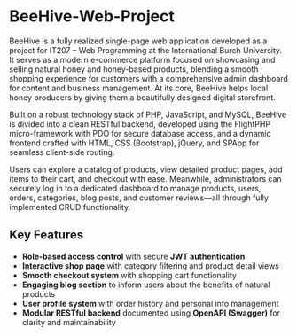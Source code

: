 # BeeHive-Web-Project


BeeHive is a fully realized single-page web application developed as a project for IT207 – Web Programming at the International Burch University. It serves as a modern e-commerce platform focused on showcasing and selling natural honey and honey-based products, blending a smooth shopping experience for customers with a comprehensive admin dashboard for content and business management. At its core, BeeHive helps local honey producers by giving them a beautifully designed digital storefront. 

Built on a robust technology stack of PHP, JavaScript, and MySQL, BeeHive is divided into a clean RESTful backend, developed using the FlightPHP micro-framework with PDO for secure database access, and a dynamic frontend crafted with HTML, CSS (Bootstrap), jQuery, and SPApp for seamless client-side routing.

Users can explore a catalog of products, view detailed product pages, add items to their cart, and checkout with ease. Meanwhile, administrators can securely log in to a dedicated dashboard to manage products, users, orders, categories, blog posts, and customer reviews—all through fully implemented CRUD functionality.

## Key Features

-  **Role-based access control** with secure **JWT authentication**
-  **Interactive shop page** with category filtering and product detail views
-  **Smooth checkout system** with shopping cart functionality
-  **Engaging blog section** to inform users about the benefits of natural products
-  **User profile system** with order history and personal info management
-  **Modular RESTful backend** documented using **OpenAPI (Swagger)** for clarity and maintainability

